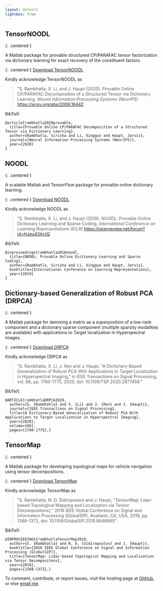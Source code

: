 ```yaml
---
layout: default
lightbox: true
---
```


## TensorNOODL
{: .centered }

<!--<img src="./docs/images/tensor_logo.png" alt="drawing" width="200"/>
<img src="./docs/images/logo.png" alt="drawing" width="300"/> -->


A Matlab package for provable structured CP/PARAFAC tensor factorization via dictionary learning for exact recovery of the constituent factors.

{: .centered }
[Download TensorNOODL](https://github.com/srambhatla/TensorNOODL)

Kindly acknowledge TensorNOODL as
>"S. Rambhatla, X. Li, and J. Haupt (2020). Provable Online CP/PARAFAC Decomposition of a Structured Tensor via Dictionary Learning. _Neural Information Processing Systems (NeurIPS)_ https://arxiv.org/abs/2006.16442

BibTeX:
```
@article{rambhatla2020provable,
  title={Provable Online CP/PARAFAC Decomposition of a Structured Tensor via Dictionary Learning},
  author={Rambhatla, Sirisha and Li, Xingguo and Haupt, Jarvis},
  journal={Neural Information Processing Systems (NeurIPS)},
  year={2020}
}
```

## NOODL
{: .centered }

A scalable Matlab and TensorFlow package for provable online dictionary learning.

{: .centered }
[Download NOODL](https://github.com/srambhatla/NOODL)

Kindly acknowledge NOODL as
>"S. Rambhatla, X. Li, and J. Haupt (2019). NOODL: Provable Online Dictionary Learning and Sparse Coding. _International Conference on Learning Representations (ICLR)_ https://openreview.net/forum?id=HJeu43ActQ

BibTeX:
```
@inproceedings{rambhatla2018noodl,
  title={NOODL: Provable Online Dictionary Learning and Sparse Coding},
  author={Rambhatla, Sirisha and Li, Xingguo and Haupt, Jarvis},
  booktitle={International Conference on Learning Representations},
  year={2019}
}
```

## Dictionary-based Generalization of Robust PCA (DRPCA)
{: .centered }


A Matlab package for demixing a matrix as a superposition of a low-rank component and a dictionary sparse component (multiple sparsity modalities are available) with applications to Target localization in Hyperspectral images. 

{: .centered }
[Download DRPCA](https://github.com/srambhatla/Dictionary-based-Robust-PCA)

Kindly acknowledge DRPCA as
>"S. Rambhatla, X. Li, J. Ren and J. Haupt, "A Dictionary-Based Generalization of Robust PCA With Applications to Target Localization in Hyperspectral Imaging," in IEEE Transactions on Signal Processing, vol. 68, pp. 1760-1775, 2020, doi: 10.1109/TSP.2020.2977458."

BibTeX:
```
@ARTICLE{rambhatlaDRPCA2020,
  author={S. {Rambhatla} and X. {Li} and J. {Ren} and J. {Haupt}},
  journal={IEEE Transactions on Signal Processing}, 
  title={A Dictionary-Based Generalization of Robust PCA With Applications to Target Localization in Hyperspectral Imaging}, 
  year={2020},
  volume={68},
  pages={1760-1775},}
```
 
## TensorMap
{: .centered }

A Matlab package for developing topological maps for vehicle navigation using tensor decompositions. 

{: .centered }
[Download TensorMap](https://github.com/srambhatla/TensorMap)

Kindly acknowledge TensorMap as
>"S. Rambhatla, N. D. Sidiropoulos and J. Haupt, "TensorMap: Lidar-based Topological Mapping and Localization via Tensor Decompositons}," 2018 IEEE Global Conference on Signal and Information Processing (GlobalSIP), Anaheim, CA, USA, 2018, pp. 1368-1372, doi: 10.1109/GlobalSIP.2018.8646665"

BibTeX:
```
@INPROCEEDINGS{rambhatlaTensorMap2018,
  author={S. {Rambhatla} and N. D. {Sidiropoulos} and J. {Haupt}},
  booktitle={2018 IEEE Global Conference on Signal and Information Processing (GlobalSIP)}, 
  title={TensorMap: Lidar-based Topological Mapping and Localization via Tensor Decompositons}, 
  year={2018},
  pages={1368-1372},}
```

<!--
<a href="./figures/twodhist.png" data-lightbox="jLab-gallery" data-title="TWODHIST&mdash;Very fast two-dimensional histograms of large datasets, here applied to the global surface drifter dataset in DRIFTERS.MAT.  Parallelized if the Parallel Computing Toolbox is installed.">{gallery}</a>
<a href="./figures/twodstats.png" data-lightbox="jLab-gallery" data-title="TWODSTATS&mdash;Very fast two-dimensional means and standard deviations of large datasets. Here the mean speed current speed from the global surface drifter dataset in DRIFTERS.MAT is shown.  TWODMED similarly computes the median.  Parallelized if the Parallel Computing Toolbox is installed."></a>
<a href="./figures/polysmooth.png" data-lightbox="jLab-gallery" data-title="POLYSMOOTH&mdash;A very flexible, powerful routine for mapping scattered data.  This method,  based on local polynomial fitting, was developed by the author for the Aquarius mission.  Here POLYSMOOTH is used to map alongtrack standard deviations of sea surface height from the TOPEX/Poseidon/Jason/Ocean Surface Topography Mission satellites in TPJAOS.MAT."></a>
<a href="./figures/sphereinterp1.png" data-lightbox="jLab-gallery" data-title="SPHEREINTERP&mdash;A very fast method for linearly interpolating non-plaid data on the sphere, as often arises in ocean modeling.  Here SPHEREINTERP is used to map sea surface height from the tripolar grid used in the GOLD model, to a regular lat/lon grid.  The quantity shown is sea surface height gradient magnitude.  GOLD model fields courtesy of Harper Simmons at the University of Alaska Fairbanks."></a>
<a href="./figures/topoplot.png" data-lightbox="jLab-gallery" data-title="TOPOPLOT&mdash;Convenient plotting of continents and bathymetry at 1/6 degree resolution, globally or regionally."></a>
<a href="./figures/mspec.png" data-lightbox="jLab-gallery" data-title="MSPEC&mdash;Spectral analysis using the multitaper method, suitable for very large datasets. Parallelized if the Parallel Computing Toolbox is installed.  Here rotary spectra from a current meter mooring in the subpolar North Atlantic are shown, illustrating the improvement over the periodogram."></a>
<a href="./figures/morsewave.png" data-lightbox="jLab-gallery" data-title="MORSEWAVE&mdash;The generalized Morse wavelets: arguably the quintessential family of continuous analytic wavelets, subsuming eight other types of wavelets.  Here examples of time-domain forms are shown, with real parts, imaginary parts, and magnitudes all drawn separately."></a>
<a href="./figures/wavetrans.png" data-lightbox="jLab-gallery" data-title="WAVETRANS&mdash;A powerful wavelet transform routine based on the generalized Morse wavelets, with numerous options and suitable for large datasets.  Here an application to a current meter mooring in the subpolar North Atlantic is shown."></a>
<a href="./figures/closedcurves.png" data-lightbox="jLab-gallery" data-title="CLOSEDCURVES&mdash;  Identification of closed curves for eddy analysis, with support for periodic domains, here applied to a simulation of quasi-geostrophic turbulence. "></a>
<a href="./figures/curvemoments.png" data-lightbox="jLab-gallery" data-title="CURVEMOMENTS&mdash; Physical properties along closed curves for eddy analysis, with support for periodic domains, here applied to a simulation of quasi-geostrophic turbulence."></a>
{: .centered }
         
Version 1.6.6 introduces several dozen improvements as well as ten new functions, including [ncload](./doc/ncload.html) for easy reading of NetCDF files and [interplatlon](./doc/interplatlon.html) for interpolation on the sphere. See the [changelog](./doc/jlab_changes.html) for details.

[jLab, 130 Mb zip](hhttps://github.com/jonathanlilly/jLab/archive/master.zip)
{: .centered}

To install jLab, after unzipping, rename the top-level directory to “jlab”. Put “addpath /your/path/to/jlab” followed by “jlab_addpath” into your startup.m file, and type “startup” at the Matlab prompt. Then kindly type “jlab_runtests” and follow the instructions.

To get started, type  “help jlab”  or browse the extensive online [documentation](./doc/jLab.html).

Kindly acknowledge jLab in scientific publications as
> “Lilly, J. M. (2019), jLab: A data analysis package for Matlab, v. 1.6.6, http://www.jmlilly.net/jmlsoft.html.”
-->

To comment, contribute, or report issues, visit the hosting page at [GitHub](https://github.com/srambhatla/), or else [email me](mailto:sirishar@usc.edu).

